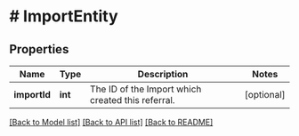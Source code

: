 # # ImportEntity

## Properties

Name | Type | Description | Notes
------------ | ------------- | ------------- | -------------
**importId** | **int** | The ID of the Import which created this referral. | [optional] 

[[Back to Model list]](../../README.md#documentation-for-models) [[Back to API list]](../../README.md#documentation-for-api-endpoints) [[Back to README]](../../README.md)


